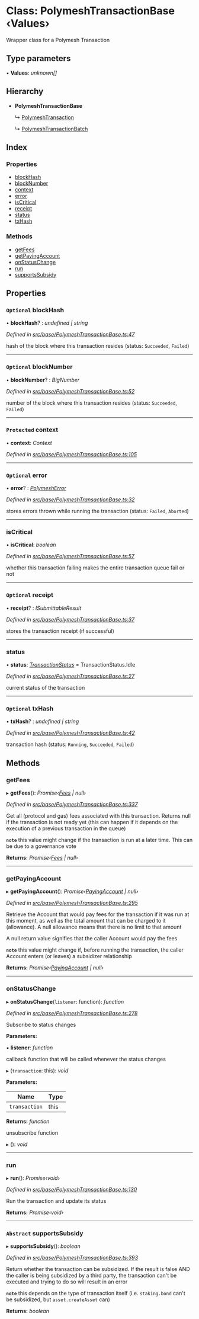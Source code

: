 # Class: PolymeshTransactionBase ‹**Values**›

Wrapper class for a Polymesh Transaction

## Type parameters

▪ **Values**: *unknown[]*

## Hierarchy

* **PolymeshTransactionBase**

  ↳ [PolymeshTransaction](polymeshtransaction.md)

  ↳ [PolymeshTransactionBatch](polymeshtransactionbatch.md)

## Index

### Properties

* [blockHash](polymeshtransactionbase.md#optional-blockhash)
* [blockNumber](polymeshtransactionbase.md#optional-blocknumber)
* [context](polymeshtransactionbase.md#protected-context)
* [error](polymeshtransactionbase.md#optional-error)
* [isCritical](polymeshtransactionbase.md#iscritical)
* [receipt](polymeshtransactionbase.md#optional-receipt)
* [status](polymeshtransactionbase.md#status)
* [txHash](polymeshtransactionbase.md#optional-txhash)

### Methods

* [getFees](polymeshtransactionbase.md#getfees)
* [getPayingAccount](polymeshtransactionbase.md#getpayingaccount)
* [onStatusChange](polymeshtransactionbase.md#onstatuschange)
* [run](polymeshtransactionbase.md#run)
* [supportsSubsidy](polymeshtransactionbase.md#abstract-supportssubsidy)

## Properties

### `Optional` blockHash

• **blockHash**? : *undefined | string*

*Defined in [src/base/PolymeshTransactionBase.ts:47](https://github.com/PolymathNetwork/polymesh-sdk/blob/38ee8078/src/base/PolymeshTransactionBase.ts#L47)*

hash of the block where this transaction resides (status: `Succeeded`, `Failed`)

___

### `Optional` blockNumber

• **blockNumber**? : *BigNumber*

*Defined in [src/base/PolymeshTransactionBase.ts:52](https://github.com/PolymathNetwork/polymesh-sdk/blob/38ee8078/src/base/PolymeshTransactionBase.ts#L52)*

number of the block where this transaction resides (status: `Succeeded`, `Failed`)

___

### `Protected` context

• **context**: *Context*

*Defined in [src/base/PolymeshTransactionBase.ts:105](https://github.com/PolymathNetwork/polymesh-sdk/blob/38ee8078/src/base/PolymeshTransactionBase.ts#L105)*

___

### `Optional` error

• **error**? : *[PolymeshError](polymesherror.md)*

*Defined in [src/base/PolymeshTransactionBase.ts:32](https://github.com/PolymathNetwork/polymesh-sdk/blob/38ee8078/src/base/PolymeshTransactionBase.ts#L32)*

stores errors thrown while running the transaction (status: `Failed`, `Aborted`)

___

###  isCritical

• **isCritical**: *boolean*

*Defined in [src/base/PolymeshTransactionBase.ts:57](https://github.com/PolymathNetwork/polymesh-sdk/blob/38ee8078/src/base/PolymeshTransactionBase.ts#L57)*

whether this transaction failing makes the entire transaction queue fail or not

___

### `Optional` receipt

• **receipt**? : *ISubmittableResult*

*Defined in [src/base/PolymeshTransactionBase.ts:37](https://github.com/PolymathNetwork/polymesh-sdk/blob/38ee8078/src/base/PolymeshTransactionBase.ts#L37)*

stores the transaction receipt (if successful)

___

###  status

• **status**: *[TransactionStatus](../enums/transactionstatus.md)* = TransactionStatus.Idle

*Defined in [src/base/PolymeshTransactionBase.ts:27](https://github.com/PolymathNetwork/polymesh-sdk/blob/38ee8078/src/base/PolymeshTransactionBase.ts#L27)*

current status of the transaction

___

### `Optional` txHash

• **txHash**? : *undefined | string*

*Defined in [src/base/PolymeshTransactionBase.ts:42](https://github.com/PolymathNetwork/polymesh-sdk/blob/38ee8078/src/base/PolymeshTransactionBase.ts#L42)*

transaction hash (status: `Running`, `Succeeded`, `Failed`)

## Methods

###  getFees

▸ **getFees**(): *Promise‹[Fees](../interfaces/fees.md) | null›*

*Defined in [src/base/PolymeshTransactionBase.ts:337](https://github.com/PolymathNetwork/polymesh-sdk/blob/38ee8078/src/base/PolymeshTransactionBase.ts#L337)*

Get all (protocol and gas) fees associated with this transaction. Returns null
if the transaction is not ready yet (this can happen if it depends on the execution of a
previous transaction in the queue)

**`note`** this value might change if the transaction is run at a later time. This can be due to a governance vote

**Returns:** *Promise‹[Fees](../interfaces/fees.md) | null›*

___

###  getPayingAccount

▸ **getPayingAccount**(): *Promise‹[PayingAccount](../interfaces/payingaccount.md) | null›*

*Defined in [src/base/PolymeshTransactionBase.ts:295](https://github.com/PolymathNetwork/polymesh-sdk/blob/38ee8078/src/base/PolymeshTransactionBase.ts#L295)*

Retrieve the Account that would pay fees for the transaction if it was run at this moment, as well as the total amount that can be
  charged to it (allowance). A null allowance means that there is no limit to that amount

A null return value signifies that the caller Account would pay the fees

**`note`** this value might change if, before running the transaction, the caller Account enters (or leaves)
  a subsidizer relationship

**Returns:** *Promise‹[PayingAccount](../interfaces/payingaccount.md) | null›*

___

###  onStatusChange

▸ **onStatusChange**(`listener`: function): *function*

*Defined in [src/base/PolymeshTransactionBase.ts:278](https://github.com/PolymathNetwork/polymesh-sdk/blob/38ee8078/src/base/PolymeshTransactionBase.ts#L278)*

Subscribe to status changes

**Parameters:**

▪ **listener**: *function*

callback function that will be called whenever the status changes

▸ (`transaction`: this): *void*

**Parameters:**

Name | Type |
------ | ------ |
`transaction` | this |

**Returns:** *function*

unsubscribe function

▸ (): *void*

___

###  run

▸ **run**(): *Promise‹void›*

*Defined in [src/base/PolymeshTransactionBase.ts:130](https://github.com/PolymathNetwork/polymesh-sdk/blob/38ee8078/src/base/PolymeshTransactionBase.ts#L130)*

Run the transaction and update its status

**Returns:** *Promise‹void›*

___

### `Abstract` supportsSubsidy

▸ **supportsSubsidy**(): *boolean*

*Defined in [src/base/PolymeshTransactionBase.ts:393](https://github.com/PolymathNetwork/polymesh-sdk/blob/38ee8078/src/base/PolymeshTransactionBase.ts#L393)*

Return whether the transaction can be subsidized. If the result is false
  AND the caller is being subsidized by a third party, the transaction can't be executed and trying
  to do so will result in an error

**`note`** this depends on the type of transaction itself (i.e. `staking.bond` can't be subsidized, but `asset.createAsset` can)

**Returns:** *boolean*
